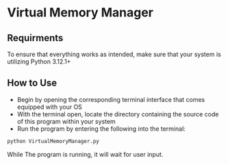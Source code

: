 # Virtual Memory Manager
## Requirments
To ensure that everything works as intended, make sure that your system is utilizing Python 3.12.1+
## How to Use
* Begin by opening the corresponding terminal interface that comes equipped with your OS
* With the terminal open, locate the directory containing the source code of this program within your system
* Run the program by entering the following into the terminal:
```bash
python VirtualMemoryManager.py
```
While The program is running, it will wait for user input.
